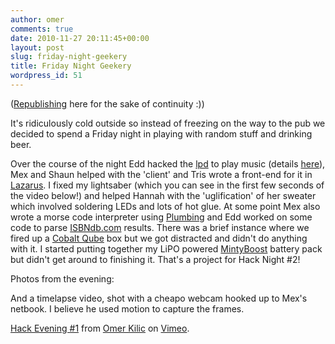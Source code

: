 ```yaml
---
author: omer
comments: true
date: 2010-11-27 20:11:45+00:00
layout: post
slug: friday-night-geekery
title: Friday Night Geekery
wordpress_id: 51
---
```


([Republishing](http://omer.me/2010/11/friday-night-geekery/) here for the sake of continuity :))

It's ridiculously cold outside so instead of freezing on the way to the pub we decided to spend a Friday night in playing with random stuff and drinking beer.

Over the course of the night Edd hacked the [lpd](http://en.wikipedia.org/wiki/Line_Printer_Daemon_protocol) to play music (details [here](http://canthack.org/2010/11/lpd-music-hack-how-its-done/)), Mex and Shaun helped with the 'client' and Tris wrote a front-end for it in [Lazarus](http://en.wikipedia.org/wiki/Lazarus_%28software%29). I fixed my lightsaber (which you can see in the first few seconds of the video below!) and helped Hannah with the 'uglification' of her sweater which involved soldering LEDs and lots of hot glue. At some point Mex also wrote a morse code interpreter using [Plumbing](http://concurrency.cc) and Edd worked on some code to parse [ISBNdb.com](http://isbndb.com/) results. There was a brief instance where we fired up a [Cobalt Qube](http://en.wikipedia.org/wiki/Cobalt_Qube) box but we got distracted and didn't do anything with it. I started putting together my LiPO powered [MintyBoost](http://www.ladyada.net/make/mintyboost/) battery pack but didn't get around to finishing it. That's a project for Hack Night #2!

Photos from the evening:


And a timelapse video, shot with a cheapo webcam hooked up to Mex's netbook. I believe he used motion to capture the frames.


[Hack Evening #1](http://vimeo.com/17237426) from [Omer Kilic](http://vimeo.com/omerk) on [Vimeo](http://vimeo.com).
